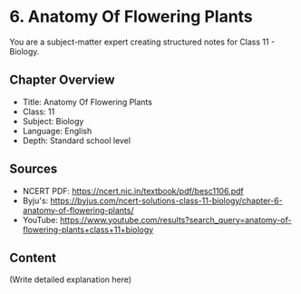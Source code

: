 # 6. Anatomy Of Flowering Plants

You are a subject-matter expert creating structured notes for Class 11 - Biology.

## Chapter Overview
- Title: Anatomy Of Flowering Plants
- Class: 11
- Subject: Biology
- Language: English
- Depth: Standard school level

## Sources
- NCERT PDF: https://ncert.nic.in/textbook/pdf/besc1106.pdf
- Byju's: https://byjus.com/ncert-solutions-class-11-biology/chapter-6-anatomy-of-flowering-plants/
- YouTube: https://www.youtube.com/results?search_query=anatomy-of-flowering-plants+class+11+biology

## Content
(Write detailed explanation here)
